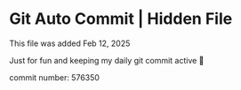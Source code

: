 # Git Auto Commit | Hidden File

This file was added Feb 12, 2025

Just for fun and keeping my daily git commit active 🤪

commit number: 576350
